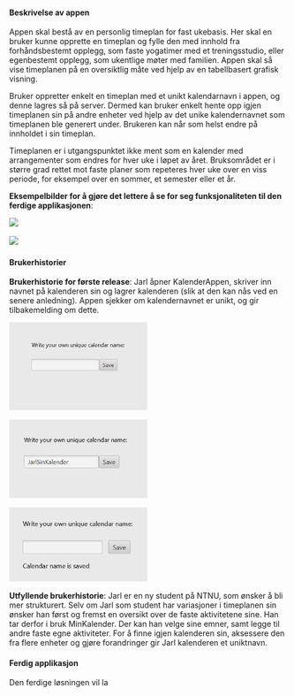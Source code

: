 #### Beskrivelse av appen

Appen skal bestå av en personlig timeplan for fast ukebasis. Her skal en bruker kunne opprette en timeplan og fylle den med innhold fra forhåndsbestemt opplegg, som faste yogatimer med et treningsstudio, eller egenbestemt opplegg, som ukentlige møter med familien. Appen skal så vise timeplanen på en oversiktlig måte ved hjelp av en tabellbasert grafisk visning.

Bruker oppretter enkelt en timeplan med et unikt kalendarnavn i appen, og denne lagres så på server. Dermed kan bruker enkelt hente opp igjen timeplanen sin på andre enheter ved hjelp av det unike kalendernavnet som timeplanen ble generert under. Brukeren kan når som helst endre på innholdet i sin timeplan. 

Timeplanen er i utgangspunktet ikke ment som en kalender med arrangementer som endres for hver uke i løpet av året. Bruksområdet er i større grad rettet mot faste planer som repeteres hver uke over en viss periode, for eksempel over en sommer, et semester eller et år.

**Eksempelbilder for å gjøre det lettere å se for seg funksjonaliteten til den ferdige applikasjonen**:

[<img src="eksempelbildeFerdigApplikasjon_1.png" width="250"/>](eksempelbildeFerdigApplikasjon_1.png)

[<img src="eksempelbildeFerdigApplikasjon_2.png" width="500"/>](eksempelbildeFerdigApplikasjon_2.png)


#### Brukerhistorier

**Brukerhistorie for første release**: Jarl åpner KalenderAppen, skriver inn navnet på kalenderen sin og lagrer kalenderen (slik at den kan nås ved en senere anledning). Appen sjekker om kalendernavnet er unikt, og gir tilbakemelding om dette.

[<img src="images/brukerbilde1.png" width="250"/>](images/brukerbilde1.png)

[<img src="images/brukerbilde2.png" width="250"/>](images/brukerbilde2.png)

[<img src="images/brukerbilde3.png" width="250"/>](images/brukerbilde3.png)

**Utfyllende brukerhistorie**: Jarl er en ny student på NTNU, som ønsker å bli mer strukturert. Selv om Jarl som student har variasjoner i timeplanen sin ønsker han først og fremst en oversikt over de faste aktivitetene sine. Han tar derfor i bruk MinKalender. Der kan han velge sine emner, samt legge til andre faste egne aktiviteter. For å finne igjen kalenderen sin, aksessere den fra flere enheter og gjøre forandringer gir Jarl kalenderen et uniktnavn.

#### Ferdig applikasjon
Den ferdige løsningen vil la 
